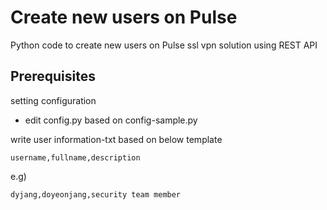 # Create new users on Pulse

Python code to create new users on Pulse ssl vpn solution using REST API

## Prerequisites

setting configuration

- edit config.py based on config-sample.py

write user information-txt based on below template

```
username,fullname,description
```

e.g)

```
dyjang,doyeonjang,security team member
```

